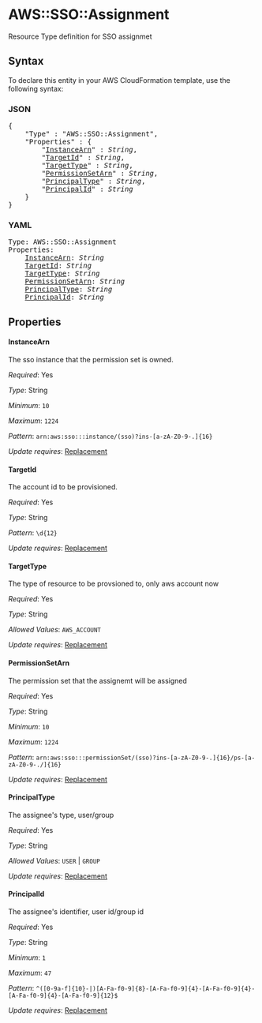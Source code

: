 # AWS::SSO::Assignment

Resource Type definition for SSO assignmet

## Syntax

To declare this entity in your AWS CloudFormation template, use the following syntax:

### JSON

<pre>
{
    "Type" : "AWS::SSO::Assignment",
    "Properties" : {
        "<a href="#instancearn" title="InstanceArn">InstanceArn</a>" : <i>String</i>,
        "<a href="#targetid" title="TargetId">TargetId</a>" : <i>String</i>,
        "<a href="#targettype" title="TargetType">TargetType</a>" : <i>String</i>,
        "<a href="#permissionsetarn" title="PermissionSetArn">PermissionSetArn</a>" : <i>String</i>,
        "<a href="#principaltype" title="PrincipalType">PrincipalType</a>" : <i>String</i>,
        "<a href="#principalid" title="PrincipalId">PrincipalId</a>" : <i>String</i>
    }
}
</pre>

### YAML

<pre>
Type: AWS::SSO::Assignment
Properties:
    <a href="#instancearn" title="InstanceArn">InstanceArn</a>: <i>String</i>
    <a href="#targetid" title="TargetId">TargetId</a>: <i>String</i>
    <a href="#targettype" title="TargetType">TargetType</a>: <i>String</i>
    <a href="#permissionsetarn" title="PermissionSetArn">PermissionSetArn</a>: <i>String</i>
    <a href="#principaltype" title="PrincipalType">PrincipalType</a>: <i>String</i>
    <a href="#principalid" title="PrincipalId">PrincipalId</a>: <i>String</i>
</pre>

## Properties

#### InstanceArn

The sso instance that the permission set is owned.

_Required_: Yes

_Type_: String

_Minimum_: <code>10</code>

_Maximum_: <code>1224</code>

_Pattern_: <code>arn:aws:sso:::instance/(sso)?ins-[a-zA-Z0-9-.]{16}</code>

_Update requires_: [Replacement](https://docs.aws.amazon.com/AWSCloudFormation/latest/UserGuide/using-cfn-updating-stacks-update-behaviors.html#update-replacement)

#### TargetId

The account id to be provisioned.

_Required_: Yes

_Type_: String

_Pattern_: <code>\d{12}</code>

_Update requires_: [Replacement](https://docs.aws.amazon.com/AWSCloudFormation/latest/UserGuide/using-cfn-updating-stacks-update-behaviors.html#update-replacement)

#### TargetType

The type of resource to be provsioned to, only aws account now

_Required_: Yes

_Type_: String

_Allowed Values_: <code>AWS_ACCOUNT</code>

_Update requires_: [Replacement](https://docs.aws.amazon.com/AWSCloudFormation/latest/UserGuide/using-cfn-updating-stacks-update-behaviors.html#update-replacement)

#### PermissionSetArn

The permission set that the assignemt will be assigned

_Required_: Yes

_Type_: String

_Minimum_: <code>10</code>

_Maximum_: <code>1224</code>

_Pattern_: <code>arn:aws:sso:::permissionSet/(sso)?ins-[a-zA-Z0-9-.]{16}/ps-[a-zA-Z0-9-./]{16}</code>

_Update requires_: [Replacement](https://docs.aws.amazon.com/AWSCloudFormation/latest/UserGuide/using-cfn-updating-stacks-update-behaviors.html#update-replacement)

#### PrincipalType

The assignee's type, user/group

_Required_: Yes

_Type_: String

_Allowed Values_: <code>USER</code> | <code>GROUP</code>

_Update requires_: [Replacement](https://docs.aws.amazon.com/AWSCloudFormation/latest/UserGuide/using-cfn-updating-stacks-update-behaviors.html#update-replacement)

#### PrincipalId

The assignee's identifier, user id/group id

_Required_: Yes

_Type_: String

_Minimum_: <code>1</code>

_Maximum_: <code>47</code>

_Pattern_: <code>^([0-9a-f]{10}-|)[A-Fa-f0-9]{8}-[A-Fa-f0-9]{4}-[A-Fa-f0-9]{4}-[A-Fa-f0-9]{4}-[A-Fa-f0-9]{12}$</code>

_Update requires_: [Replacement](https://docs.aws.amazon.com/AWSCloudFormation/latest/UserGuide/using-cfn-updating-stacks-update-behaviors.html#update-replacement)

